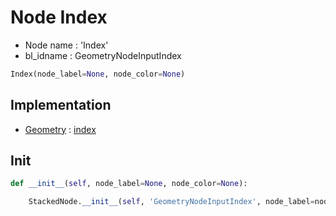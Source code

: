 # Node Index

- Node name : 'Index'
- bl_idname : GeometryNodeInputIndex


``` python
Index(node_label=None, node_color=None)
```
## Implementation

- [Geometry](/docs/GeoNodes/Geometry.md) : [index](/docs/GeoNodes/Geometry.md#index)

## Init

``` python
def __init__(self, node_label=None, node_color=None):

    StackedNode.__init__(self, 'GeometryNodeInputIndex', node_label=node_label, node_color=node_color)
```
